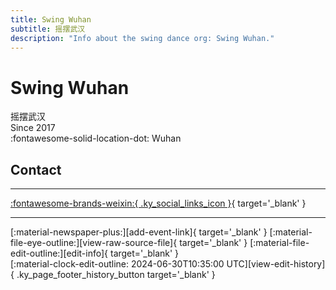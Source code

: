 ```yaml
---
title: Swing Wuhan
subtitle: 摇摆武汉
description: "Info about the swing dance org: Swing Wuhan."
---
```


# Swing Wuhan

摇摆武汉  
Since 2017  
:fontawesome-solid-location-dot: Wuhan  


## Contact


---

 [:fontawesome-brands-weixin:{ .ky_social_links_icon }](# "SwingWuHan 摇摆武汉"){ target='_blank' }

---

<div class="ky_page_footer" markdown>
<div class="ky_page_footer_trailing" markdown="span">
[:material-newspaper-plus:][add-event-link]{ target='_blank' }
[:material-file-eye-outline:][view-raw-source-file]{ target='_blank' }
[:material-file-edit-outline:][edit-info]{ target='_blank' }
</div>
<div class="ky_page_footer_leading" markdown="span">
[:material-clock-edit-outline: 2024-06-30T10:35:00 UTC][view-edit-history]{ .ky_page_footer_history_button target='_blank' }
</div>
</div>

[add-event-link]: https://github.com/swingdance/events/issues/new?assignees=&labels=add+event&projects=&template=02-add_entity.yml&title=%5Bzh_CN%5D%20%3CName%3E&region=zh_CN&province=Hubei&city=Wuhan&org_id=swing-wu-han "Add Event"
[view-raw-source-file]: https://github.com/swingdance/orgs/blob/main/zh_CN/swing-wu-han.json "View Raw Source File"
[edit-info]: https://github.com/swingdance/orgs/issues/new?assignees=&labels=update+org&projects=&template=03-update_entity.yml&title=%5Bzh_CN%5D%20Swing%20Wuhan&region=zh_CN&id=swing-wu-han&name=Swing%20Wuhan "Edit Info"

[view-edit-history]: https://github.com/swingdance/orgs/commits/main/zh_CN/swing-wu-han.json "View Edit History"
